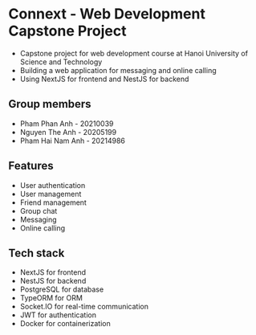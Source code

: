 # Connext - Web Development Capstone Project
- Capstone project for web development course at Hanoi University of Science and Technology
- Building a web application for messaging and online calling
- Using NextJS for frontend and NestJS for backend
## Group members
- Pham Phan Anh - 20210039
- Nguyen The Anh - 20205199
- Pham Hai Nam Anh - 20214986
## Features
- User authentication
- User management
- Friend management
- Group chat
- Messaging
- Online calling
## Tech stack
- NextJS for frontend
- NestJS for backend
- PostgreSQL for database
- TypeORM for ORM
- Socket.IO for real-time communication
- JWT for authentication
- Docker for containerization